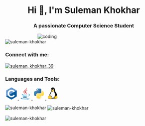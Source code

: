 <h1 align="center">Hi 👋, I'm Suleman Khokhar</h1>
<h3 align="center">A passionate Computer Science Student</h3>

<img align="right" alt="coding" width="400" src="https://i.pinimg.com/originals/81/17/8b/81178b47a8598f0c81c4799f2cdd4057.gif">

<p align="left"> <img src="https://komarev.com/ghpvc/?username=suleman-khokhar&label=Profile%20views&color=0e75b6&style=flat" alt="suleman-khokhar" /> </p>

<h3 align="left">Connect with me:</h3>
<p align="left">
<a href="https://instagram.com/suleman_khokhar_39" target="blank"><img align="center" src="https://raw.githubusercontent.com/rahuldkjain/github-profile-readme-generator/master/src/images/icons/Social/instagram.svg" alt="suleman_khokhar_39" height="30" width="40" /></a>
</p>

<h3 align="left">Languages and Tools:</h3>
<p align="left"> <a href="https://www.cprogramming.com/" target="_blank" rel="noreferrer"> <img src="https://raw.githubusercontent.com/devicons/devicon/master/icons/c/c-original.svg" alt="c" width="40" height="40"/> </a> <a href="https://www.java.com" target="_blank" rel="noreferrer"> <img src="https://raw.githubusercontent.com/devicons/devicon/master/icons/java/java-original.svg" alt="java" width="40" height="40"/> </a><a href="https://www.python.org/" target="_blank" rel="noreferrer"> <img src="https://raw.githubusercontent.com/devicons/devicon/master/icons/python/python-original.svg" alt="linux" width="40" height="40"/> </a> <a href="https://www.linux.org/" target="_blank" rel="noreferrer"> <img src="https://raw.githubusercontent.com/devicons/devicon/master/icons/linux/linux-original.svg" alt="linux" width="40" height="40"/> </a></p>

<p><img align="left" src="https://github-readme-stats.vercel.app/api/top-langs?username=suleman-khokhar&show_icons=true&locale=en&layout=compact" alt="suleman-khokhar" /></p>

<p>&nbsp;<img align="center" src="https://github-readme-stats.vercel.app/api?username=suleman-khokhar&show_icons=true&locale=en" alt="suleman-khokhar" /></p>

<p><img align="center" src="https://github-readme-streak-stats.herokuapp.com/?user=suleman-khokhar&" alt="suleman-khokhar" /></p>
</body>
